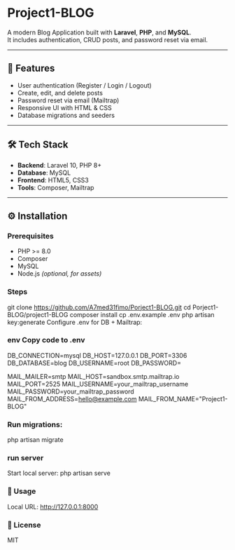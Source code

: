 # Project1-BLOG

A modern Blog Application built with **Laravel**, **PHP**, and **MySQL**.  
It includes authentication, CRUD posts, and password reset via email.

---

## 🚀 Features
- User authentication (Register / Login / Logout)  
- Create, edit, and delete posts  
- Password reset via email (Mailtrap)  
- Responsive UI with HTML & CSS  
- Database migrations and seeders  

---

## 🛠 Tech Stack
- **Backend**: Laravel 10, PHP 8+  
- **Database**: MySQL  
- **Frontend**: HTML5, CSS3  
- **Tools**: Composer, Mailtrap  

---

## ⚙️ Installation

### Prerequisites
- PHP >= 8.0  
- Composer  
- MySQL  
- Node.js *(optional, for assets)*  

### Steps
git clone https://github.com/A7med31fimo/Porject1-BLOG.git
cd Porject1-BLOG/project1-BLOG
composer install
cp .env.example .env
php artisan key:generate
Configure .env for DB + Mailtrap:

### env Copy code to .env
DB_CONNECTION=mysql
DB_HOST=127.0.0.1
DB_PORT=3306
DB_DATABASE=blog
DB_USERNAME=root
DB_PASSWORD=

MAIL_MAILER=smtp
MAIL_HOST=sandbox.smtp.mailtrap.io
MAIL_PORT=2525
MAIL_USERNAME=your_mailtrap_username
MAIL_PASSWORD=your_mailtrap_password
MAIL_FROM_ADDRESS=hello@example.com
MAIL_FROM_NAME="Project1-BLOG"

### Run migrations:
php artisan migrate
### run server
Start local server:
php artisan serve

### 📌 Usage
Local URL: http://127.0.0.1:8000


### 📜 License
MIT
